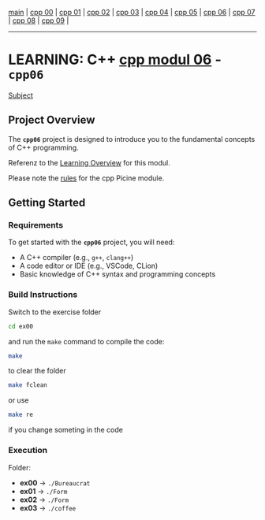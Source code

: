[main](/) | [cpp 00](../cpp_modul_00/README_cpp00.md) | [cpp 01](../cpp_modul_01/README_cpp01.md) | [cpp 02](../cpp_modul_02/README_cpp02.md) | [cpp 03](../cpp_modul_03/README_cpp03.md) | [cpp 04](../cpp_modul_04/README_cpp04.md) | [cpp 05](../cpp_modul_05/README_cpp05.md) | [cpp 06](../cpp_modul_06/README_cpp06.md) | [cpp 07](../cpp_modul_07/README_cpp07.md) | [cpp 08](../cpp_modul_08/README_cpp08.md) | [cpp 09](../cpp_modul_09/README_cpp09.md) |

---

# LEARNING: C++ [cpp modul 06](doc/PDF/cpp_06_modul_subject.pdf) - **`cpp06`**
[Subject](doc/PDF/cpp_06_modul_subject.pdf)

## Project Overview

The **`cpp06`** project is designed to introduce you to the fundamental concepts of C++ programming. 


Referenz to the [Learning Overview](doc/info/Lerning/cpp06_00_lerning.md) for  this modul.

Please note the [rules](doc/info/rulesetting/cpp_rules_picine.md) for the cpp Picine module.

## Getting Started

### Requirements

To get started with the **`cpp06`** project, you will need:

- A C++ compiler (e.g., `g++`, `clang++`)
- A code editor or IDE (e.g., VSCode, CLion)
- Basic knowledge of C++ syntax and programming concepts

### Build Instructions

Switch to the exercise folder
```bash
cd ex00
```

and run the `make` command to compile the code:

```bash
make
```


to clear the folder 
```bash 
make fclean
```

or use 
```bash
make re 
```
if you change someting in the code

### Execution

Folder:

- **ex00**      → `./Bureaucrat`
- **ex01**    	→ `./Form`
- **ex02**		→ `./Form`
- **ex03**		→ `./coffee`
